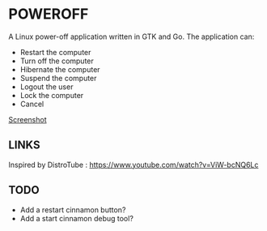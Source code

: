 # POWEROFF

A Linux power-off application written in GTK and Go. The application can:
* Restart the computer
* Turn off the computer
* Hibernate the computer
* Suspend the computer
* Logout the user
* Lock the computer
* Cancel

[Screenshot](assets/screenshot.png)

## LINKS
Inspired by DistroTube : https://www.youtube.com/watch?v=ViW-bcNQ6Lc

## TODO
* Add a restart cinnamon button?
* Add a start cinnamon debug tool?
